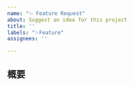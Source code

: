 ```yaml
---
name: "✨ Feature Request"
about: Suggest an idea for this project
title: ''
labels: "✨Feature"
assignees: ''

---
```


## 概要

<!-- 提案の内容について、記述してください。 -->

